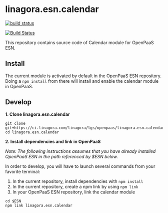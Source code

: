 # linagora.esn.calendar

[![build status](https://ci.linagora.com/linagora/lgs/openpaas/linagora.esn.calendar/badges/master/build.svg)](https://ci.linagora.com/linagora/lgs/openpaas/linagora.esn.calendar/commits/master)

[![Build Status](https://travis-ci.org/linagora/linagora.esn.calendar.svg?branch=master)](https://travis-ci.org/linagora/linagora.esn.calendar)

This repository contains source code of Calendar module for OpenPaaS ESN.

## Install

The current module is activated by default in the OpenPaaS ESN repository. Doing a `npm install` from there will install and enable the calendar module in OpenPaaS.

## Develop

**1. Clone linagora.esn.calendar**

```
git clone git+https://ci.linagora.com/linagora/lgs/openpaas/linagora.esn.calendar.git
cd linagora.esn.calendar
```

**2. Install dependencies and link in OpenPaaS**

*Note: The following instructions assumes that you have already installed OpenPaaS ESN in the path referenced by $ESN below.*

In order to develop, you will have to launch several commands from your favorite terminal:

1. In the current repository, install dependencies with `npm install`
2. In the current repository, create a npm link by using `npm link`
3. In your OpenPaaS ESN repository, link the calendar module

```
cd $ESN
npm link linagora.esn.calendar
```
